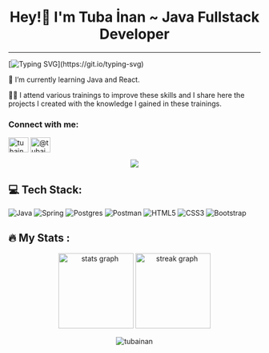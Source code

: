 <h1 align="center">
Hey!👋 I'm  Tuba İnan ~ Java Fullstack Developer
</h2>

---------------------
[![Typing SVG](https://readme-typing-svg.herokuapp.com?color=F814FF&lines=Hi++%F0%9F%91%8B+;I'm+Tuba.;I'm+a+Java+Fullstack+Developer.;Glad+to+see+you.)](https://git.io/typing-svg)

💫 I’m currently learning Java and React.

👩‍💻 I attend various trainings to improve these skills and I share here the projects I created with the knowledge I gained in these trainings.

###
<h3 align="left">Connect with me:</h3>
<p align="left">
<a href="https://www.linkedin.com/in/tubainan/" target="blank"><img align="center" src="https://raw.githubusercontent.com/rahuldkjain/github-profile-readme-generator/master/src/images/icons/Social/linked-in-alt.svg" alt="tubainan4406" height="30" width="40" /></a>
<a href="https://medium.com/@tubainan4406" target="blank"><img align="center" src="https://raw.githubusercontent.com/rahuldkjain/github-profile-readme-generator/master/src/images/icons/Social/medium.svg" alt="@tubainan4406" height="30" width="40" /></a>


<div align="center">

<img src="https://profile-counter.glitch.me/tubainan/count.svg?"  />
</div>

## 💻 Tech Stack:
![Java](https://img.shields.io/badge/java-%23ED8B00.svg?style=for-the-badge&logo=java&logoColor=white)
![Spring](https://img.shields.io/badge/spring-%236DB33F.svg?style=for-the-badge&logo=spring&logoColor=white)
![Postgres](https://img.shields.io/badge/postgres-%23316192.svg?style=for-the-badge&logo=postgresql&logoColor=white)
![Postman](https://img.shields.io/badge/Postman-FF6C37.svg?style=for-the-badge&logo=postman&logoColor=white)
![HTML5](https://img.shields.io/badge/html5-%23E34F26.svg?style=for-the-badge&logo=html5&logoColor=white)
![CSS3](https://img.shields.io/badge/css3-%231572B6.svg?style=for-the-badge&logo=css3&logoColor=white)
![Bootstrap](https://img.shields.io/badge/bootstrap-%23563D7C.svg?style=for-the-badge&logo=bootstrap&logoColor=white)

## 🔥   My Stats :
<div align="center">
  <img src="https://github-readme-stats.vercel.app/api?username=tubainan&hide_title=false&hide_rank=false&show_icons=true&include_all_commits=true&count_private=true&disable_animations=false&theme=chartreuse-light&locale=en&hide_border=false&order=1" height="150" alt="stats graph"  />
  <img src="https://streak-stats.demolab.com?user=tubainan&locale=en&mode=daily&theme=chartreuse-light&hide_border=false&border_radius=5&order=3" height="150" alt="streak graph"  />
</div>
<div align="center">
 <p><img src="https://github-readme-stats.vercel.app/api/top-langs?username=tubainan&show_icons=true&locale=en&layout=compact" alt="tubainan" /></p>
</div>
